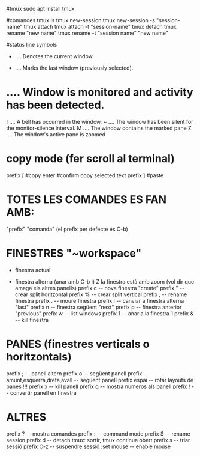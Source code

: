 #tmux
sudo apt install tmux

#comandes
tmux ls
tmux new-session
tmux new-session -s "session-name"
tmux attach
tmux attach -t "session-name"
tmux detach
tmux rename "new name"
tmux rename -t "session name" "new name"

#status line symbols
*  ....   Denotes the current window.
-  ....   Marks the last window (previously selected).
#  ....   Window is monitored and activity has been detected.
!  ....   A bell has occurred in the window.
~  ....   The window has been silent for the monitor-silence interval.
M  ....   The window contains the marked pane
Z  ....   The window's active pane is zoomed

# copy mode (fer scroll al terminal)
prefix [ #copy
enter    #confirm copy selected text
prefix ] #paste


# TOTES LES COMANDES ES FAN AMB:
"prefix" "comanda"
(el prefix per defecte és C-b)

# FINESTRES "~workspace"
* finestra actual
- finestra alterna (anar amb C-b l)
Z la finestra està amb zoom (vol dir que amaga els altres panells)
prefix c -- nova finestra "create"
prefix " -- crear split horitzontal
prefix % -- crear split vertical
prefix , -- rename finestra
prefix . -- moure finestra
prefix l -- canviar a finestra alterna "last"
prefix n -- finestra següent "next"
prefix p -- finestra anterior "previous"
prefix w -- list windows
prefix 1 -- anar a la finestra 1
prefix & -- kill finestra

# PANES (finestres verticals o horitzontals)
prefix ;                          -- panell altern
prefix o                          -- següent panell
prefix amunt,esquerra,dreta,avall -- següent panell
prefix espai                      -- rotar layouts de panes !!!
prefix x                          -- kill panell
prefix q                          -- mostra numeros als panell
prefix !                          -- convertir panell en finestra

# ALTRES
prefix ?   -- mostra comandes
prefix :   -- command mode
prefix $   -- rename session
prefix d   -- detach tmux: sortir, tmux continua obert
prefix s   -- triar sessió
prefix C-z -- suspendre sessió
:set mouse -- enable mouse
